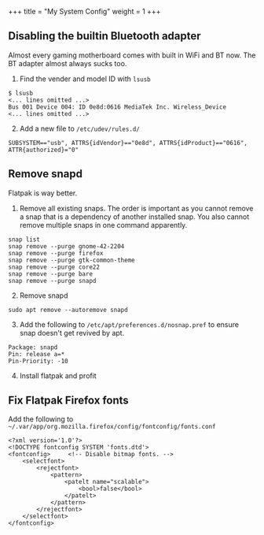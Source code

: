 +++
title = "My System Config"
weight = 1
+++

## Disabling the builtin Bluetooth adapter

Almost every gaming motherboard comes with built in WiFi and BT now. The BT
adapter almost always sucks too.

1. Find the vender and model ID with `lsusb`

```
$ lsusb
<... lines omitted ...>
Bus 001 Device 004: ID 0e8d:0616 MediaTek Inc. Wireless_Device
<... lines omitted ...>
```

2. Add a new file to `/etc/udev/rules.d/`

```
SUBSYSTEM=="usb", ATTRS{idVendor}=="0e8d", ATTRS{idProduct}=="0616", ATTR{authorized}="0"
```

## Remove snapd

Flatpak is way better.

1. Remove all existing snaps. The order is important as you cannot remove a snap
that is a dependency of another installed snap. You also cannot remove multiple
snaps in one command apparently.

```
snap list
snap remove --purge gnome-42-2204
snap remove --purge firefox
snap remove --purge gtk-common-theme
snap remove --purge core22
snap remove --purge bare
snap remove --purge snapd
```

2. Remove snapd

```
sudo apt remove --autoremove snapd
```

3. Add the following to `/etc/apt/preferences.d/nosnap.pref` to ensure snap
doesn't get revived by apt.

```
Package: snapd
Pin: release a=*
Pin-Priority: -10
```

4. Install flatpak and profit

## Fix Flatpak Firefox fonts

Add the following to `~/.var/app/org.mozilla.firefox/config/fontconfig/fonts.conf`

```
<?xml version='1.0'?>
<!DOCTYPE fontconfig SYSTEM 'fonts.dtd'>
<fontconfig>     <!-- Disable bitmap fonts. -->
    <selectfont>
        <rejectfont>
            <pattern>
                <patelt name="scalable">
                    <bool>false</bool>
                </patelt>
            </pattern>
        </rejectfont>
    </selectfont>
</fontconfig>
```